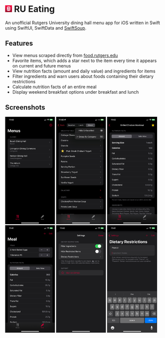 # <img src="RU-Eating/Assets.xcassets/AppIcon.appiconset/MenRU.png" width="22" /> RU Eating
An unofficial Rutgers University dining hall menu app for iOS written in Swift using SwiftUI, SwiftData and [SwiftSoup](https://github.com/scinfu/SwiftSoup).

## Features
- View menus scraped directly from [food.rutgers.edu](https://food.rutgers.edu)
- Favorite items, which adds a star next to the item every time it appears on current and future menus
- View nutrition facts (amount and daily value) and ingredients for items
- Filter ingredients and warn users about foods containing their dietary restrictions
- Calculate nutrition facts of an entire meal
- Display weekend breakfast options under breakfast and lunch

## Screenshots
<div display="flex">
  <img src="./screenshots/menus.png" width="32%">
  <img src="./screenshots/menu.png" width="32%">
  <img src="./screenshots/item.png" width="32%">
  <img src="./screenshots/meal.png" width="32%">
  <img src="./screenshots/settings.png" width="32%">
  <img src="./screenshots/add-restriction.png" width="32%">
</div>
